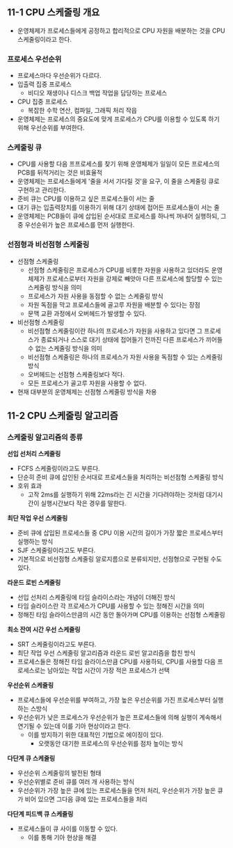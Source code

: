 ## 11-1 CPU 스케줄링 개요
- 운영체제가 프로세스들에게 공정하고 합리적으로 CPU 자원을 배분하는 것을 CPU 스케줄링이라고 한다.

### 프로세스 우선순위
- 프로세스마다 우선순위가 다르다.
- 입출력 집중 프로세스
	- 비디오 재생이나 디스크 백업 작업을 담당하는 프로세스
- CPU 집중 프로세스
	- 복잡한 수학 연산, 컴파일, 그래픽 처리 작읍
- 운영체제는 프로세스의 중요도에 맞게 프로세스가 CPU를 이용할 수 있도록 하기 위해 우선순위를 부여한다.

### 스케줄링 큐
- CPU를 사용할 다음 프프로세스를 찾기 위해 운영체제가 일일이 모든 프로세스의 PCB를 뒤적거리는 것은 비효율적
- 운영체제는 프로세스들에게 '줄을 서서 기다릴 것'을 요구, 이 줄을 스케줄링 큐로 구현하고 관리한다.
- 준비 큐는 CPU를 이용하고 싶은 프로세스들이 서는 줄
- 대기 큐는 입출력장치를 이용하기 위해 대기 상태에 접어든 프로세스들이 서는 줄
- 운영체제는 PCB들이 큐에 삽입된 순서대로 프로세스를 하나씩 꺼내어 실행하되, 그중 우선순위가 높은 프로세스를 먼저 실행한다.

### 선점형과 비선점형 스케줄링
- 선점형 스케줄링
	- 선점형 스케줄링은 프로세스가 CPU를 비롯한 자원을 사용하고 있더라도 운영체제가 프로세스로부터 자원을 강제로 빼앗아 다른 프로세스에 할당할 수 있는 스케줄링 방식을 의미
	- 프로세스가 자원 사용을 동점할 수 없는 스케줄링 방식
	- 자원 독점을 막고 프로세스들에 골고루 자원을 배분할 수 있다는 장점
	- 문맥 교환 과정에서 오버헤드가 발생할 수 있다.
- 비선점형 스케줄링
	- 비선점형 스케줄링이란 하나의 프로세스가 자원을 사용하고 있다면 그 프로세스가 종료되거나 스스로 대기 상태에 접어들기 전까진 다른 프로세스가 끼어들 수 없는 스케줄링 방식을 의미
	- 비선점형 스케줄링은 하나의 프로세스가 자원 사용을 독점할 수 있는 스케줄링 방식
	- 오버헤드는 선점형 스케줄링보다 적다.
	- 모든 프로세스가 골고루 자원을 사용할 수 없다.
- 현재 대부분의 운영체제는 선점형 스케줄링 방식을 차용

## 11-2 CPU 스케줄링 알고리즘
### 스케줄링 알고리즘의 종류
**선입 선처리 스케줄링**
- FCFS 스케줄링이라고도 부른다.
- 단순히 준비 큐에 삽인된 순서대로 프로세스들을 처리하는 비선점형 스케줄링 방식
- 호위 효과
	- 고작 2ms를 실행하기 위해 22ms라는 긴 시간을 기다려야하는 것처럼 대기시간이 실행시간보다 작은 경우를 말한다.

**최단 작업 우선 스케줄링**
- 준비 큐에 삽입된 프로세스들 중 CPU 이용 시간의 길이가 가장 짧은 프로세스부터 실행하는 방식
- SJF 스케줄링이라고도 부른다.
- 기본적으로 비선점형 스케줄링 알로지름으로 분류되지만, 선점형으로 구현될 수도 있다.

**라운드 로빈 스케줄링**
- 선입 선처리 스케줄링에 타임 슬라이스라는 개념이 더해진 방식
- 타임 슬라이스란 각 프로세스가 CPU를 사용할 수 있는 정해진 시간을 의미
- 정해진 타임 슬라이스만큼의 시간 동안 돌아가며 CPU를 이용하는 선점형 스케줄링

**최소 잔여 시간 우선 스케줄링**
- SRT 스케줄링이라고도 부른다.
- 최단 작업 우선 스케줄링 알고리즘과 라운드 로빈 알고리즘을 합친 방식
- 프로세스들은 정해진 타임 슬라이스만큼 CPU를 사용하되, CPU를 사용할 다음 프로세스로는 남아있는 작업 시간이 가장 적은 프로세스가 선택

**우선순위 스케줄링**
- 프로세스들에 우선순위를 부여하고, 가장 높은 우선순위를 가진 프로세스부터 실행하는 스방식
- 우선순위가 낮은 프로세스가 우선순위가 높은 프로세스들에 의해 실행이 계속해서 연기될 수 있는데 이를 기아 현상이라고 한다.
	- 이를 방지하기 위한 대표적인 기법으로 에이징이 있다.
		- 오랫동안 대기한 프로세스의 우선순위를 점차 높이는 방식

**다단계 큐 스케줄링**
- 우선순위 스케줄링의 발전된 형태
- 우선순위별로 준비 큐를 여러 개 사용하는 방식
- 우선순위가 가장 높은 큐에 있는 프로세스들을 먼저 처리, 우선순위가 가장 높은 큐가 비어 있으면 그다음 큐에 있는 프로세스들을 처리

**다단계 피드백 큐 스케줄링**
- 프로세스들이 큐 사이를 이동할 수 있다.
	- 이를 통해 기아 현상을 해결
